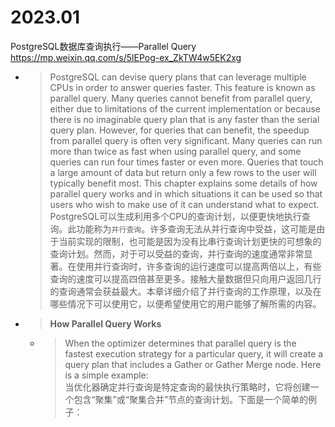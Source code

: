 
# 2023.01

PostgreSQL数据库查询执行——Parallel Query https://mp.weixin.qq.com/s/5lEPog-ex_ZkTW4w5EK2xg
- > PostgreSQL can devise query plans that can leverage multiple CPUs in order to answer queries faster. This feature is known as parallel query. Many queries cannot benefit from parallel query, either due to limitations of the current implementation or because there is no imaginable query plan that is any faster than the serial query plan. However, for queries that can benefit, the speedup from parallel query is often very significant. Many queries can run more than twice as fast when using parallel query, and some queries can run four times faster or even more. Queries that touch a large amount of data but return only a few rows to the user will typically benefit most. This chapter explains some details of how parallel query works and in which situations it can be used so that users who wish to make use of it can understand what to expect. <br> PostgreSQL可以生成利用多个CPU的查询计划，以便更快地执行查询。此功能称为`并行查询`。许多查询无法从并行查询中受益，这可能是由于当前实现的限制，也可能是因为没有比串行查询计划更快的可想象的查询计划。然而，对于可以受益的查询，并行查询的速度通常非常显著。在使用并行查询时，许多查询的运行速度可以提高两倍以上，有些查询的速度可以提高四倍甚至更多。接触大量数据但只向用户返回几行的查询通常会获益最大。本章详细介绍了并行查询的工作原理，以及在哪些情况下可以使用它，以便希望使用它的用户能够了解所需的内容。
- > **How Parallel Query Works**
  * > When the optimizer determines that parallel query is the fastest execution strategy for a particular query, it will create a query plan that includes a Gather or Gather Merge node. Here is a simple example: <br> 当优化器确定并行查询是特定查询的最快执行策略时，它将创建一个包含“聚集”或“聚集合并”节点的查询计划。下面是一个简单的例子：
